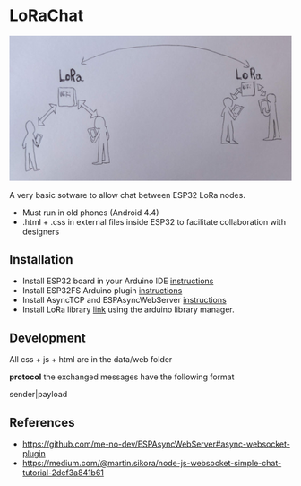 # LoRaChat

![LoRaChat diagram](./docs/images/diagram.jpg)


A very basic sotware to allow chat between ESP32 LoRa nodes.

* Must run in old phones (Android 4.4)
* .html + .css in external files inside ESP32 to facilitate collaboration with designers


## Installation

 * Install ESP32 board in your Arduino IDE [instructions](https://github.com/espressif/arduino-esp32/blob/master/docs/arduino-ide/boards_manager.md)
 * Install ESP32FS Arduino plugin [instructions](https://github.com/me-no-dev/arduino-esp32fs-plugin/#installation)
 * Install AsyncTCP and ESPAsyncWebServer [instructions](https://randomnerdtutorials.com/esp32-web-server-spiffs-spi-flash-file-system/)
 * Install LoRa library [link](https://github.com/sandeepmistry/arduino-LoRa) using the arduino library manager. 


## Development

 All css + js + html are in the data/web folder

 **protocol**
 the exchanged messages have the following format 
 
   sender|payload

## References

 * https://github.com/me-no-dev/ESPAsyncWebServer#async-websocket-plugin
 * https://medium.com/@martin.sikora/node-js-websocket-simple-chat-tutorial-2def3a841b61
 
